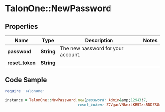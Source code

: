 # TalonOne::NewPassword

## Properties

Name | Type | Description | Notes
------------ | ------------- | ------------- | -------------
**password** | **String** | The new password for your account. | 
**reset_token** | **String** |  | 

## Code Sample

```ruby
require 'TalonOne'

instance = TalonOne::NewPassword.new(password: Admin&amp;12943!7,
                                 reset_token: Z2VgacVNkexLKBUIzsRDDZSGxnIkC53y)
```


